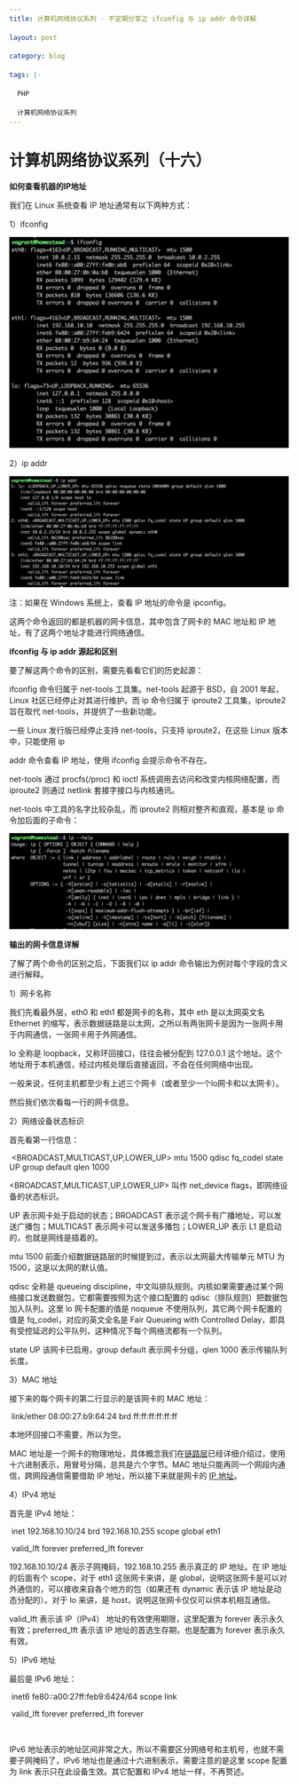 ```yaml
---
title: 计算机网络协议系列 - 不定期分享之 ifconfig 与 ip addr 命令详解

layout: post

category: blog

tags: |-

  PHP

  计算机网络协议系列
---
```




# 计算机网络协议系列（十六）



**如何查看机器的IP地址**

我们在 Linux 系统查看 IP 地址通常有以下两种方式：

1）ifconfig

![img](/assets/post/23d004da516220dee854b9a721eddceacef109735fbea7785a48e983808d4a94.png)

2）ip addr

![img](/assets/post/6f2ac02ebb52c9aeb9cca768bd213aa253f6bea0d5c3b7b3380be239625ff54e.png)

注：如果在 Windows 系统上，查看 IP 地址的命令是 ipconfig。

这两个命令返回的都是机器的网卡信息，其中包含了网卡的 MAC 地址和 IP 地址，有了这两个地址才能进行网络通信。

**ifconfig 与 ip addr 源起和区别**

要了解这两个命令的区别，需要先看看它们的历史起源：

ifconfig 命令归属于 net-tools 工具集。net-tools 起源于 BSD，自 2001 年起，Linux 社区已经停止对其进行维护。而 ip 命令归属于 iproute2 工具集，iproute2 旨在取代 net-tools，并提供了一些新功能。

一些 Linux 发行版已经停止支持 net-tools，只支持 iproute2，在这些 Linux 版本中，只能使用 ip

addr 命令查看 IP 地址，使用 ifconfig 会提示命令不存在。

net-tools 通过 procfs(/proc) 和 ioctl 系统调用去访问和改变内核网络配置，而 iproute2 则通过 netlink 套接字接口与内核通讯。

net-tools 中工具的名字比较杂乱，而 iproute2 则相对整齐和直观，基本是 ip 命令加后面的子命令：

![img](/assets/post/e532599a965e74eeb5565d13f7cfdc0db2433aab443838d33eb62d1b0514e591.png)

**输出的网卡信息详解**

了解了两个命令的区别之后，下面我们以 ip addr 命令输出为例对每个字段的含义进行解释。

1）网卡名称

我们先看最外层，eth0 和 eth1 都是网卡的名称，其中 eth 是以太网英文名 Ethernet 的缩写，表示数据链路是以太网，之所以有两张网卡是因为一张网卡用于内网通信，一张网卡用于外网通信。

lo 全称是 loopback，又称环回接口，往往会被分配到 127.0.0.1 这个地址。这个地址用于本机通信，经过内核处理后直接返回，不会在任何网络中出现。

一般来说，任何主机都至少有上述三个网卡（或者至少一个lo网卡和以太网卡）。

然后我们依次看每一行的网卡信息。

2）网络设备状态标识

首先看第一行信息：

​    <BROADCAST,MULTICAST,UP,LOWER_UP> mtu 1500 qdisc fq_codel state UP group default qlen 1000

<BROADCAST,MULTICAST,UP,LOWER_UP> 叫作 net_device flags，即网络设备的状态标识。

UP 表示网卡处于启动的状态；BROADCAST 表示这个网卡有广播地址，可以发送广播包；MULTICAST 表示网卡可以发送多播包；LOWER_UP 表示 L1 是启动的，也就是网线是插着的。

mtu 1500 前面介绍数据链路层的时候提到过，表示以太网最大传输单元 MTU 为 1500，这是以太网的默认值。

qdisc 全称是 queueing discipline，中文叫排队规则。内核如果需要通过某个网络接口发送数据包，它都需要按照为这个接口配置的 qdisc（排队规则）把数据包加入队列。这里 lo 网卡配置的值是 noqueue 不使用队列，其它两个网卡配置的值是 fq_codel，对应的英文全名是 Fair Queueing with Controlled Delay，即具有受控延迟的公平队列，这种情况下每个网络流都有一个队列。

state UP 该网卡已启用，group default 表示网卡分组，qlen 1000 表示传输队列长度。

3）MAC 地址

接下来的每个网卡的第二行显示的是该网卡的 MAC 地址：

​    link/ether 08:00:27:b9:64:24 brd ff:ff:ff:ff:ff:ff

本地环回接口不需要，所以为空。

MAC 地址是一个网卡的物理地址，具体概念我们在[链路层](https://articles.zsxq.com/id_uspqbr5knj78.html)已经详细介绍过，使用十六进制表示，用冒号分隔，总共是六个字节。MAC 地址只能再同一个网段内通信，跨网段通信需要借助 IP 地址，所以接下来就是网卡的 [IP 地址](https://articles.zsxq.com/id_16g49gbkcjon.html)。

4）IPv4 地址

首先是 IPv4 地址：

​    inet 192.168.10.10/24 brd 192.168.10.255 scope global eth1

​        valid_lft forever preferred_lft forever

192.168.10.10/24 表示子网掩码，192.168.10.255 表示真正的 IP 地址。在 IP 地址的后面有个 scope，对于 eth1 这张网卡来讲，是 global，说明这张网卡是可以对外通信的，可以接收来自各个地方的包（如果还有 dynamic 表示该 IP 地址是动态分配的）。对于 lo 来讲，是 host，说明这张网卡仅仅可以供本机相互通信。

valid_lft 表示该 IP（IPv4） 地址的有效使用期限，这里配置为 forever 表示永久有效；preferred_lft 表示该 IP 地址的首选生存期，也是配置为 forever 表示永久有效。

5）IPv6 地址

最后是 IPv6 地址：

​    inet6 fe80::a00:27ff:feb9:6424/64 scope link

​        valid_lft forever preferred_lft forever

​        

IPv6 地址表示的地址区间非常之大，所以不需要区分网络号和主机号，也就不需要子网掩码了，IPv6 地址也是通过十六进制表示，需要注意的是这里 scope 配置为 link 表示只在此设备生效。其它配置和 IPv4 地址一样，不再赘述。